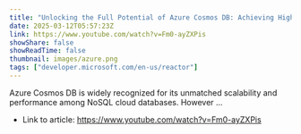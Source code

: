 ```yaml
---
title: "Unlocking the Full Potential of Azure Cosmos DB: Achieving High Performance and Cost Efficiency"
date: 2025-03-12T05:57:23Z
link: https://www.youtube.com/watch?v=Fm0-ayZXPis
showShare: false
showReadTime: false
thumbnail: images/azure.png
tags: ["developer.microsoft.com/en-us/reactor"]
---
```

Azure Cosmos DB is widely recognized for its unmatched scalability and performance among NoSQL cloud databases. However ...

- Link to article: https://www.youtube.com/watch?v=Fm0-ayZXPis